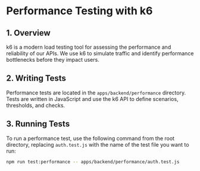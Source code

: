 # Performance Testing with k6

## 1. Overview

k6 is a modern load testing tool for assessing the performance and reliability of our APIs. We use k6 to simulate traffic and identify performance bottlenecks before they impact users.

## 2. Writing Tests

Performance tests are located in the `apps/backend/performance` directory. Tests are written in JavaScript and use the k6 API to define scenarios, thresholds, and checks.

## 3. Running Tests

To run a performance test, use the following command from the root directory, replacing `auth.test.js` with the name of the test file you want to run:

```bash
npm run test:performance -- apps/backend/performance/auth.test.js
